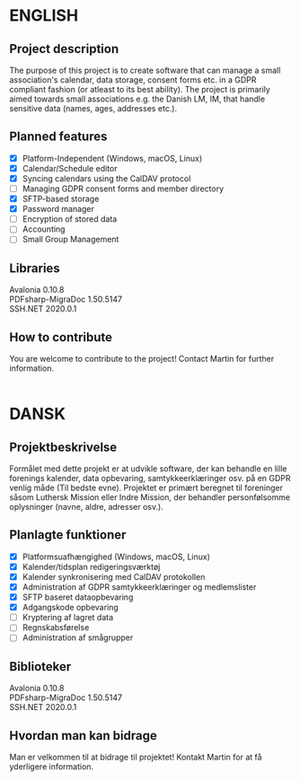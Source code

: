 # ENGLISH
## Project description
The purpose of this project is to create software that can manage a small association's calendar, data storage, consent forms etc. in a GDPR compliant fashion (or atleast to its best ability). The project is primarily aimed towards small associations e.g. the Danish LM, IM, that handle sensitive data (names, ages, addresses etc.).

## Planned features
- [X] Platform-Independent (Windows, macOS, Linux)
- [X] Calendar/Schedule editor
- [X] Syncing calendars using the CalDAV protocol
- [ ] Managing GDPR consent forms and member directory
- [X] SFTP-based storage
- [X] Password manager
- [ ] Encryption of stored data
- [ ] Accounting
- [ ] Small Group Management

## Libraries
Avalonia 0.10.8</br>
PDFsharp-MigraDoc 1.50.5147</br>
SSH.NET 2020.0.1

## How to contribute
You are welcome to contribute to the project!
Contact Martin for further information.
</br>
</br>
# DANSK
## Projektbeskrivelse
Formålet med dette projekt er at udvikle software, der kan behandle en lille forenings kalender, data opbevaring, samtykkeerklæringer osv. på en GDPR venlig måde (Til bedste evne). Projektet er primært beregnet til foreninger såsom Luthersk Mission eller Indre Mission, der behandler personfølsomme oplysninger (navne, aldre, adresser osv.).

## Planlagte funktioner
- [X] Platformsuafhængighed (Windows, macOS, Linux)
- [X] Kalender/tidsplan redigeringsværktøj
- [X] Kalender synkronisering med CalDAV protokollen
- [X] Administration af GDPR samtykkeerklæringer og medlemslister
- [X] SFTP baseret dataopbevaring
- [X] Adgangskode opbevaring
- [ ] Kryptering af lagret data
- [ ] Regnskabsførelse
- [ ] Administration af smågrupper

## Biblioteker
Avalonia 0.10.8</br>
PDFsharp-MigraDoc 1.50.5147</br>
SSH.NET 2020.0.1

## Hvordan man kan bidrage
Man er velkommen til at bidrage til projektet!
Kontakt Martin for at få yderligere information.